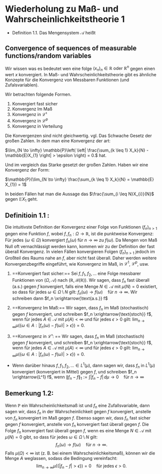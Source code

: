 # Wiederholung zu  Maß- und Wahrscheinlichkeitstheorie 1

-  Definition 1.1. Das Mengensystem $\mathcal{A}$ heißt
## Convergence of sequences of measurable functions/random variables

Wir wissen was es bedeutet wen eine folge $(x_{n})_{n} \in \mathbb{R} \text{ oder } \mathbb{R}^n$ gegen einen wert $x$ konvergiert. 
In Maß- und Wahrscheinlichkeitstheorie gibt es ähnliche Konzepte für die Konvergenz von Messbaren Funktionen (und Zufalsvariablen).

Wir betrachten folgende Formen.
1. Konvergiert fast sicher
2. Konvergenz Im Maß
3. Konvergenz in $\mathcal{L}¹$
4. Konvergenz in $\mathcal{L}^p$
5. Konvergenz in Verteilung

Die Konvergenzen sind nicht gleichwertig. vgl. Das Schwache Gesetz  der großen Zahlen.
In dem man eine Konvergenz der art:

$\lim_{N \to \infty} \mathbb{P}\left( \left| \frac{\sum_{k \leq 1} X_k}{N} - \mathbb{E}X_{1} \right| > \epsilon \right) = 0.$ 
hat.

Und im vergleich das Starke gesetzt der großen Zahlen. Haben wir eine Konvergenz der Form:

$\mathbb{P}(\lim_{N \to \infty} \frac{\sum_{k \leq 1} X_k}{N} = \mathbb{E} X_{1}) = 1$

In beiden Fällen hat man die Aussage das $\frac{\sum_{i \leq N}X_{i}}{N}$ gegen $\mathbb{E}X_{1}$ geht.

## Definitioin 1.1 :

Die intuitivste Definition der Konvergenz einer Folge von Funktionen $(f_n)_{n > 1}$ gegen eine Funktion $f$, wobei $f, f_n: \Omega \to \mathbb{R}$, ist die punktweise Konvergenz: 
Für jedes $(\omega \in \Omega)$ konvergiert $f_n(\omega)$ für $n \to \infty$  zu $f(\omega)$. Da Mengen von Maß Null oft vernachlässigt werden kann, kommen wir zu der Definition der fast überall Konvergenz. In vielen Fällen konvergieren Folgen $(f_n)_{n > 1}$ jedoch im Großteil des Raums nahe an  $f$, aber nicht fast überall. Daher werden weitere Konvergenzbegriffe eingeführt, wie Konvergenz im Maß, in $\mathcal{L}^1$, $\mathcal{L}^p$, usw.

1. ==Konvergiert fast sicher:==
Sei $f, f_1, f_2, \dots$ eine Folge messbarer Funktionen von $(\Omega, \mathcal{A})$ nach $(\mathbb{R}, \mathcal{B}(\mathbb{R}))$. 
Wir sagen, dass $f_n$ fast überall (a.s.) gegen $f$  konvergiert, falls eine Menge $N \in \mathcal{A}$ mit  $\mu(N) = 0$ existiert, so dass für jedes $\omega \in \Omega \setminus N$ gilt: $f_n(\omega) \to f(\omega) \quad \text{für } n \to \infty.$  Wir schreiben dann $f_n \xrightarrow{\text{a.s.}} f$ 

2. ==Konvergenz Im Maß:==
Wir sagen, dass $f_n$ im Maß (stochastisch) gegen $f$ konvergiert, und schreiben $f_n \xrightarrow{\text{stoch}} f$, wenn für jedes $A \in \mathcal{A}$ mit $\mu(A) < \infty$ und für jedes $\epsilon > 0$ gilt:  $\lim_{n \to \infty} \mu\left(\{ \omega \in A : |f_n(\omega) - f(\omega)| > \epsilon \} \right) = 0$.

3. ==Konvergenz in $\mathcal{L}¹$: ==
 Wir sagen, dass $f_n$ im Maß (stochastisch) gegen $f$ konvergiert, und schreiben $f_n \xrightarrow{\text{stoch}} f$, wenn für jedes $A \in \mathcal{A}$ mit $\mu(A) < \infty$ und für jedes $\epsilon > 0$ gilt:  $\lim_{n \to \infty} \mu\left(\{ \omega \in A : |f_n(\omega) - f(\omega)| > \epsilon \} \right) = 0.$ 

- Wenn darüber hinaus $f, f_1, f_2, \dots \in L^1(\mu)$, dann sagen wir, dass $f_n$ in $L^1(\mu)$ konvergiert (konvergiert in Mittel) gegen $f$, und schreiben $f_n \xrightarrow{L^1} f$, wenn $\|f_n - f\|_1 := \int |f_n - f| \, d\mu \to 0 \quad \text{für } n \to \infty$

## Bemerkung 1.2:

Wenn $\mathbb{P}$ ein Wahrscheinlichkeitsmaß ist und $f_n$ eine Zufallsvariable, dann sagen wir, dass $f_n$ in der Wahrscheinlichkeit gegen $f$ konvergiert, anstelle von $f_n$ konvergiert im Maß gegen $f$. 
Ebenso sagen wir, dass $f_n$ fast sicher gegen $f$ konvergiert, anstelle von $f_n$ konvergiert fast überall gegen $f$. 
Die Folge $f_n$ konvergiert fast überall gegen $f$, wenn es eine Menge $N \in \mathcal{A}$ mit $\mu(N) = 0$ gibt, so dass für jedes $\omega \in \Omega \setminus N$ gilt: $$ f_n(\omega) \to f(\omega) \quad \text{für } n \to \infty. $$ Falls $\mu(\Omega) < \infty$ ist (z. B. bei einem Wahrscheinlichkeitsmaß), können wir die Menge $A$ weglassen, sodass die Bedingung vereinfacht: $$ \lim_{n \to \infty} \mu\left(\{ |f_n - f| > \epsilon \} \right) = 0 \quad \text{für jedes } \epsilon > 0. $$